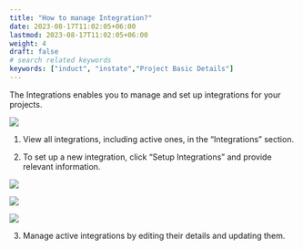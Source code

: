 ```yaml
---
title: "How to manage Integration?"
date: 2023-08-17T11:02:05+06:00
lastmod: 2023-08-17T11:02:05+06:00
weight: 4
draft: false
# search related keywords
keywords: ["induct", "instate","Project Basic Details"]
---
```


The Integrations enables you to manage and set up integrations for your projects.

![](https://storage.googleapis.com/ktern-public-files/product-documentation/Digital%20Projects/Project%20Settings/19_Integration.png)

1.	View all integrations, including active ones, in the “Integrations” section. 

2.	To set up a new integration, click “Setup Integrations” and provide relevant information. 


![](https://storage.googleapis.com/ktern-public-files/product-documentation/Digital%20Projects/Project%20Settings/20_Setup_Integration.png)

![](https://storage.googleapis.com/ktern-public-files/product-documentation/Digital%20Projects/Project%20Settings/21_Setup_Next.png)

![](https://storage.googleapis.com/ktern-public-files/product-documentation/Digital%20Projects/Project%20Settings/22_Final_Setup.png)

3. Manage active integrations by editing their details and updating them.